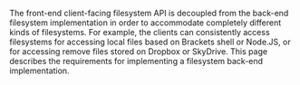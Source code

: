 The front-end client-facing filesystem API is decoupled from the back-end filesystem implementation in order to accommodate completely different kinds of filesystems. For example, the clients can consistently access filesystems for accessing local files based on Brackets shell or Node.JS, or for accessing remove files stored on Dropbox or SkyDrive. This page describes the requirements for implementing a filesystem back-end implementation.
